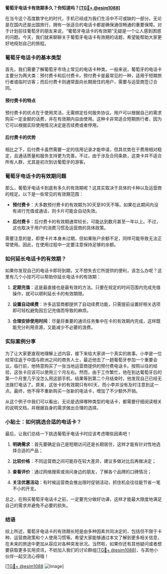 **葡萄牙电话卡有效期多久？你知道吗？[[TG💪+ @esim1088](https://t.me/s/esim1088)]**

在当今这个高度数字化的时代，手机已经成为我们生活中不可或缺的一部分。无论是在国内还是出国旅行，拥有一张适合的电话卡都是确保通信畅通的重要保障。对于计划前往葡萄牙的朋友来说，“葡萄牙电话卡的有效期”无疑是一个让人感到困惑的问题。今天，我们就来聊聊关于葡萄牙电话卡有效期的话题，希望能帮助大家更好地规划自己的旅程。

### 葡萄牙电话卡的基本类型

首先，我们需要了解葡萄牙市场上常见的电话卡种类。一般来说，葡萄牙的电话卡主要分为两大类：预付费卡和后付费卡。预付费卡是最常见的一种，适用于短期旅行者或临时访客；而后付费卡则通常面向长期居住的用户，需要与运营商签订合同。

#### 预付费卡的特点

预付费卡的优点在于使用灵活，无需绑定任何服务协议。用户可以根据自己的需求购买一定金额的话费，并在有效期内自由使用。这种卡非常适合短期旅行者，因为它可以根据实际使用情况决定是否续费或者停用。

#### 后付费卡的优势

相比之下，后付费卡虽然需要一定的信用记录才能申请，但其优势在于费用相对稳定，且通话质量和服务支持更为完善。不过，由于涉及合同条款，这类卡并不适合所有人群，尤其是初次到访葡萄牙的游客。

### 葡萄牙电话卡的有效期问题

那么，葡萄牙电话卡到底有多久的有效期呢？这其实取决于具体的卡种以及运营商的规定。以下是一些常见的有效期范围：

- **预付费卡**：大多数预付费卡的有效期为30天至90天不等。如果在此期间内没有进行充值或通话，则卡片可能会自动失效。
  
- **后付费卡**：后付费卡的有效期通常较长，可能达到数月甚至一年以上。不过，这也取决于用户的消费习惯及运营商的具体政策。

需要注意的是，即使卡片本身未过期，但如果账户余额不足，同样可能导致无法正常使用。因此，在使用过程中一定要注意保持足够的余额。

### 如何延长电话卡的有效期？

如果你发现自己的电话卡即将到期，又不想失去它所提供的便利，该怎么办呢？这里有几个小技巧可以帮助你延长电话卡的有效期：

1. **定期充值**：这是最直接也是最有效的方法。只要在规定的时间范围内完成充值操作，就可以顺利延长卡的有效期限。
   
2. **设置自动续费**：许多运营商都提供了自动续费功能，只需提前设置好相关选项即可轻松避免因忘记充值而导致的麻烦。

3. **合理安排使用时间**：尽量将重要的通讯任务集中在卡的有效期内完成，这样既能充分利用资源，又能减少不必要的浪费。

### 实际案例分享

为了让大家更直观地理解上述内容，接下来给大家讲一个真实的故事。小李是一位经常往返于中国与欧洲之间的商务人士，最近他去了一趟葡萄牙参加一个重要会议。临行前，他特意购买了一张当地运营商提供的预付费电话卡。按照以往的经验，这张卡应该可以使用三个月左右。然而，由于工作繁忙，他在到达葡萄牙后的第一个月里几乎没怎么用这部手机，结果等到第二个月结束时，他发现自己已经无法拨打电话了。原来，这张卡的有效期只有60天，而小李并没有及时注意到这一点。最终，他不得不重新购买一张新的电话卡，增加了不少额外开销。

从这个例子中我们可以看出，无论是选择哪种类型的电话卡，都需要仔细阅读相关的说明文档，并根据自身的需求做出合理的选择。

### 小贴士：如何挑选合适的电话卡？

最后，让我们总结一下挑选葡萄牙电话卡时应该考虑哪些因素吧！

1. **明确需求**：首先要确定自己是短期访问还是长期居住，这样才能有针对性地选择合适的产品；
   
2. **比较价格**：不同运营商之间可能存在较大差异，建议多做对比后再做决定；
   
3. **查看评价**：通过网络搜索或询问身边的朋友，了解各个品牌的口碑情况；
   
4. **关注优惠活动**：有时候运营商会推出限时促销活动，抓住机会往往能节省一笔不小的开支。

总之，在购买葡萄牙电话卡之前，一定要充分做好功课，这样才能最大限度地满足自己的需求并避免不必要的损失。

### 结语

综上所述，葡萄牙电话卡的有效期长短是由多种因素共同决定的，包括但不限于卡种、运营商政策和个人使用习惯等。希望大家能够通过本文了解到更多相关信息，在未来的旅途中更加从容应对各种突发状况。当然啦，如果你还有其他疑问或者想要获取更多实用资讯，不妨加入我们的讨论群组[[TG💪+ @esim1088](https://t.me/s/esim1088)]，与其他小伙伴一起交流心得哦！

[[TG💪+ @esim1088](https://t.me/s/esim1088) ![Image](https://i.postimg.cc/4NQfJmqS/Snipaste-2025-05-13-00-14-12.png)]